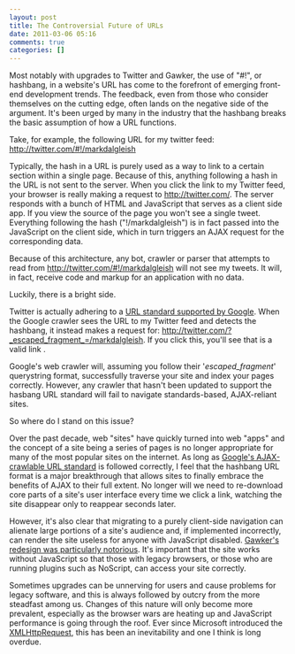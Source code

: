 ```yaml
---
layout: post
title: The Controversial Future of URLs
date: 2011-03-06 05:16
comments: true
categories: []
---
```

Most notably with upgrades to Twitter and Gawker, the use of "#!", or hashbang, in a website's URL has come to the forefront of emerging front-end development trends. The feedback, even from those who consider themselves on the cutting edge, often lands on the negative side of the argument. It's been urged by many in the industry that the hashbang breaks the basic assumption of how a URL functions.

Take, for example, the following URL for my twitter feed: <a href="http://twitter.com/#!/markdalgleish">http://twitter.com/#!/markdalgleish</a>

Typically, the hash in a URL is purely used as a way to link to a certain section within a single page. Because of this, anything following a hash in the URL is not sent to the server. When you click the link to my Twitter feed, your browser is really making a request to <a href="http://twitter.com/">http://twitter.com/</a>. The server responds with a bunch of HTML and JavaScript that serves as a client side app. If you view the source of the page you won't see a single tweet. Everything following the hash ("!/markdalgleish") is in fact passed into the JavaScript on the client side, which in turn triggers an AJAX request for the corresponding data.

Because of this architecture, any bot, crawler or parser that attempts to read from <a href="http://twitter.com/#!/markdalgleish">http://twitter.com/#!/markdalgleish</a> will not see my tweets. It will, in fact, receive code and markup for an application with no data.

Luckily, there is a bright side.

Twitter is actually adhering to a <a href="http://code.google.com/web/ajaxcrawling/docs/getting-started.html">URL standard supported by Google</a>. When the Google crawler sees the URL to my Twitter feed and detects the hashbang, it instead makes a request for:
<a href="http://twitter.com/?_escaped_fragment_=/markdalgleish">http://twitter.com/?_escaped_fragment_=/markdalgleish</a>.
If you click this, you'll see that is a valid link .

Google's web crawler will, assuming you follow their '_escaped_fragment_' querystring format, successfully traverse your site and index your pages correctly. However, any crawler that hasn't been updated to support the hasbang URL standard will fail to navigate standards-based, AJAX-reliant sites.

So where do I stand on this issue?

Over the past decade, web "sites" have quickly turned into web "apps" and the concept of a site being a series of pages is no longer appropriate for many of the most popular sites on the internet. As long as <a href="http://code.google.com/web/ajaxcrawling/index.html">Google's AJAX-crawlable URL standard</a> is followed correctly, I feel that the hashbang URL format is a major breakthrough that allows sites to finally embrace the benefits of AJAX to their full extent. No longer will we need to re-download core parts of a site's user interface every time we click a link, watching the site disappear only to reappear seconds later.

However, it's also clear that migrating to a purely client-side navigation can alienate large portions of a site's audience and, if implemented incorrectly, can render the site useless for anyone with JavaScript disabled. <a href="http://www.reddit.com/r/programming/comments/fhzyk/breaking_the_web_with_hashbangs_lifehacker_along/">Gawker's redesign was particularly notorious</a>. It's important that the site works without JavaScript so that those with legacy browsers, or those who are running plugins such as NoScript, can access your site correctly.

Sometimes upgrades can be unnerving for users and cause problems for legacy software, and this is always followed by outcry from the more steadfast among us. Changes of this nature will only become more prevalent, especially as the browser wars are heating up and JavaScript performance is going through the roof. Ever since Microsoft introduced the <a href="http://en.wikipedia.org/wiki/XMLHttpRequest">XMLHttpRequest</a>, this has been an inevitability and one I think is long overdue.

